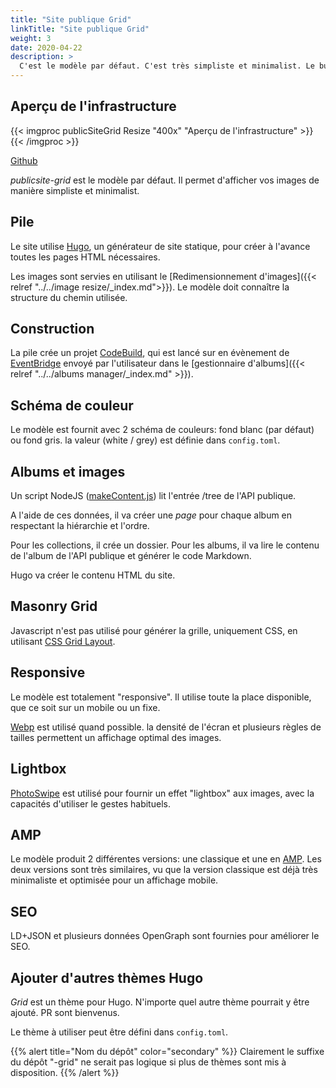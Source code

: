 ```yaml
---
title: "Site publique Grid"
linkTitle: "Site publique Grid"
weight: 3
date: 2020-04-22
description: >
  C'est le modèle par défaut. C'est très simpliste et minimalist. Le but est qu'il soit léger et rapide à afficher.
---
```

## Aperçu de l'infrastructure

{{< imgproc publicSiteGrid Resize "400x" "Aperçu de l'infrastructure" >}}
{{< /imgproc >}}

<a class="btn btn-sm btn-secondary mr-3 mb-4" href="https://github.com/yapawa/imageResize">
  Github <i class="fab fa-github ml-2 "></i>
</a>

*publicsite-grid* est le modèle par défaut. Il permet d'afficher vos images de manière simpliste et minimalist.

## Pile

Le site utilise [Hugo](https://gohugo.io/), un générateur de site statique, pour créer à l'avance toutes les pages HTML nécessaires.

Les images sont servies en utilisant le [Redimensionnement d'images]({{< relref "../../image resize/_index.md">}}). Le modèle doit connaître la structure du chemin utilisée.

## Construction

La pile crée un projet [CodeBuild](https://aws.amazon.com/codebuild/), qui est lancé sur en évènement de [EventBridge](https://aws.amazon.com/eventbridge/) envoyé par l'utilisateur dans le [gestionnaire d'albums]({{< relref "../../albums manager/_index.md" >}}).

## Schéma de couleur

Le modèle est fournit avec 2 schéma de couleurs: fond blanc (par défaut) ou fond gris. la valeur (white / grey) est définie dans `config.toml`.

## Albums et images
Un script NodeJS ([makeContent.js](https://github.com/yapawa/publicsite-grid/blob/master/makeContent.js)) lit l'entrée /tree de l'API publique.

A l'aide de ces données, il va créer une *page* pour chaque album en respectant la hiérarchie et l'ordre.

Pour les collections, il crée un dossier. Pour les albums, il va lire le contenu de l'album de l'API publique et générer le code Markdown.

Hugo va créer le contenu HTML du site.

## Masonry Grid


Javascript n'est pas utilisé pour générer la grille, uniquement CSS, en utilisant [CSS Grid Layout](https://developer.mozilla.org/en-US/docs/Web/CSS/CSS_Grid_Layout).

## Responsive

Le modèle est totalement "responsive". Il utilise toute la place disponible, que ce soit sur un mobile ou un fixe.

[Webp](https://developers.google.com/speed/webp) est utilisé quand possible. la densité de l'écran et plusieurs règles de tailles permettent un affichage optimal des images.

## Lightbox

[PhotoSwipe](https://photoswipe.com/) est utilisé pour fournir un effet "lightbox" aux images, avec la capacités d'utiliser le gestes habituels.

## AMP

Le modèle produit 2 différentes versions: une classique et une en [AMP](https://amp.dev/). Les deux versions sont très similaires, vu que la version classique est déjà très minimaliste et optimisée pour un affichage mobile.

## SEO

LD+JSON et plusieurs données OpenGraph sont fournies pour améliorer le SEO.

## Ajouter d'autres thèmes Hugo

*Grid* est un thème pour Hugo. N'importe quel autre thème pourrait y être ajouté. PR sont bienvenus.

Le thème à utiliser peut être défini dans `config.toml`.

{{% alert title="Nom du dépôt" color="secondary" %}}
Clairement le suffixe du dépôt "-grid" ne serait pas logique si plus de thèmes sont mis à disposition.
{{% /alert %}}

